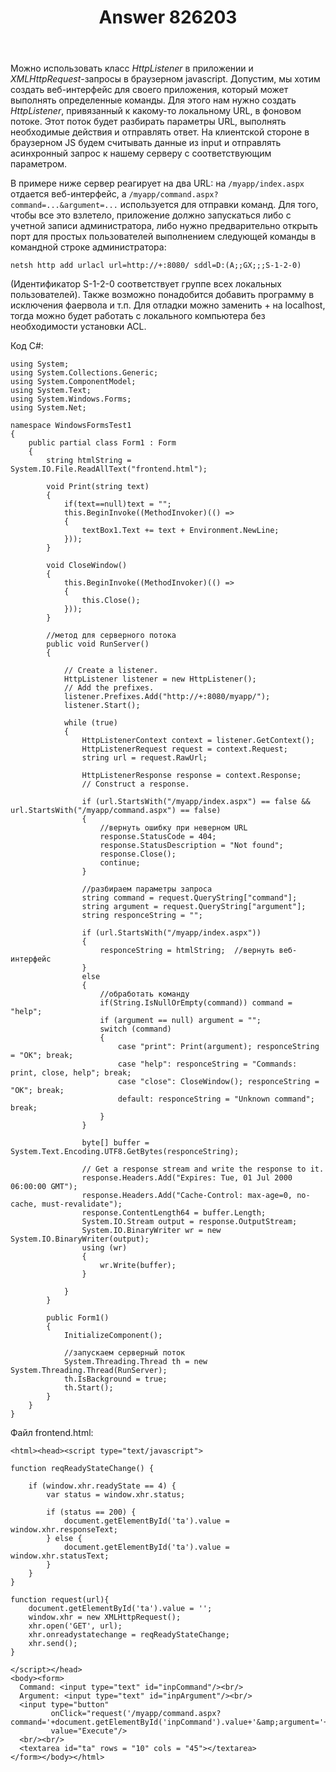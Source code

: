 ﻿---
title: "Answer 826203"
se.owner.user_id: 240512
se.owner.display_name: "MSDN.WhiteKnight"
se.owner.link: "https://ru.stackoverflow.com/users/240512/msdn-whiteknight"
se.answer_id: 826203
se.question_id: 826046
se.post_type: answer
se.score: 1
se.is_accepted: True
---
<p>Можно использовать класс <em>HttpListener</em> в приложении и <em>XMLHttpRequest</em>-запросы в браузерном javascript. Допустим, мы хотим создать веб-интерфейс для своего приложения, который может выполнять определенные команды. Для этого нам нужно создать <em>HttpListener</em>, привязанный к какому-то локальному URL, в фоновом потоке. Этот поток будет разбирать параметры URL, выполнять необходимые действия и отправлять ответ. На клиентской стороне в браузерном JS будем считывать данные из input и отправлять асинхронный запрос к нашему серверу с соответствующим параметром. </p>

<p>В примере ниже сервер реагирует на два URL: на <code>/myapp/index.aspx</code> отдается веб-интерфейс, а <code>/myapp/command.aspx?command=...&amp;argument=...</code> используется для отправки команд. Для того, чтобы все это взлетело, приложение должно запускаться либо с учетной записи администратора, либо нужно предварительно открыть порт для простых пользователей выполнением следующей команды в командной строке администратора:</p>

<pre><code>netsh http add urlacl url=http://+:8080/ sddl=D:(A;;GX;;;S-1-2-0)
</code></pre>

<p>(Идентификатор S-1-2-0 соответствует группе всех локальных пользователей). Также возможно понадобится добавить программу в исключения фаервола и т.п. Для отладки можно заменить + на localhost, тогда можно будет работать с локального компьютера без необходимости установки ACL.</p>

<p>Код C#:</p>

<pre><code>using System;
using System.Collections.Generic;
using System.ComponentModel;
using System.Text;
using System.Windows.Forms;
using System.Net;

namespace WindowsFormsTest1
{    
    public partial class Form1 : Form
    {
        string htmlString = System.IO.File.ReadAllText("frontend.html");

        void Print(string text)
        {
            if(text==null)text = "";
            this.BeginInvoke((MethodInvoker)(() =&gt;
            {
                textBox1.Text += text + Environment.NewLine;
            }));
        }

        void CloseWindow()
        {            
            this.BeginInvoke((MethodInvoker)(() =&gt;
            {
                this.Close();
            }));
        }

        //метод для серверного потока
        public void RunServer()
        {            

            // Create a listener.
            HttpListener listener = new HttpListener();
            // Add the prefixes.
            listener.Prefixes.Add("http://+:8080/myapp/");
            listener.Start();

            while (true)
            {
                HttpListenerContext context = listener.GetContext();
                HttpListenerRequest request = context.Request;
                string url = request.RawUrl;                                 

                HttpListenerResponse response = context.Response;
                // Construct a response.

                if (url.StartsWith("/myapp/index.aspx") == false &amp;&amp; url.StartsWith("/myapp/command.aspx") == false)
                {
                    //вернуть ошибку при неверном URL
                    response.StatusCode = 404;
                    response.StatusDescription = "Not found";
                    response.Close();
                    continue;
                }

                //разбираем параметры запроса
                string command = request.QueryString["command"];
                string argument = request.QueryString["argument"];
                string responceString = "";

                if (url.StartsWith("/myapp/index.aspx"))
                {
                    responceString = htmlString;  //вернуть веб-интерфейс                  
                }
                else
                {
                    //обработать команду
                    if(String.IsNullOrEmpty(command)) command = "help";
                    if (argument == null) argument = "";
                    switch (command)
                    {
                        case "print": Print(argument); responceString = "OK"; break;
                        case "help": responceString = "Commands: print, close, help"; break;
                        case "close": CloseWindow(); responceString = "OK"; break;
                        default: responceString = "Unknown command"; break;
                    }
                }

                byte[] buffer = System.Text.Encoding.UTF8.GetBytes(responceString);

                // Get a response stream and write the response to it.
                response.Headers.Add("Expires: Tue, 01 Jul 2000 06:00:00 GMT");
                response.Headers.Add("Cache-Control: max-age=0, no-cache, must-revalidate");
                response.ContentLength64 = buffer.Length;
                System.IO.Stream output = response.OutputStream;
                System.IO.BinaryWriter wr = new System.IO.BinaryWriter(output);
                using (wr)
                {
                    wr.Write(buffer);
                }

            }            
        }

        public Form1()
        {
            InitializeComponent();

            //запускаем серверный поток
            System.Threading.Thread th = new System.Threading.Thread(RunServer);
            th.IsBackground = true;
            th.Start();            
        }            
    }    
}
</code></pre>

<p>Файл frontend.html:</p>

<pre><code>&lt;html&gt;&lt;head&gt;&lt;script type="text/javascript"&gt;

function reqReadyStateChange() {

    if (window.xhr.readyState == 4) {   
        var status = window.xhr.status; 

        if (status == 200) {
            document.getElementById('ta').value = window.xhr.responseText;
        } else {
            document.getElementById('ta').value = window.xhr.statusText;
        }
    }
}

function request(url){
    document.getElementById('ta').value = '';
    window.xhr = new XMLHttpRequest();
    xhr.open('GET', url);
    xhr.onreadystatechange = reqReadyStateChange;
    xhr.send(); 
}

&lt;/script&gt;&lt;/head&gt;
&lt;body&gt;&lt;form&gt; 
  Command: &lt;input type="text" id="inpCommand"/&gt;&lt;br/&gt;
  Argument: &lt;input type="text" id="inpArgument"/&gt;&lt;br/&gt;
  &lt;input type="button" 
         onClick="request('/myapp/command.aspx?command='+document.getElementById('inpCommand').value+'&amp;amp;argument='+document.getElementById('inpArgument').value);" 
         value="Execute"/&gt;
  &lt;br/&gt;&lt;br/&gt;
  &lt;textarea id="ta" rows = "10" cols = "45"&gt;&lt;/textarea&gt;
&lt;/form&gt;&lt;/body&gt;&lt;/html&gt;
</code></pre>
